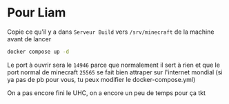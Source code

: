 # Pour Liam
Copie ce qu'il y a dans `Serveur Build` vers `/srv/minecraft` de la machine avant de lancer

```bash 
docker compose up -d
```
Le port à ouvrir sera le ```14946``` parce que normalement il sert à rien et que le port normal de minecraft ```25565``` se fait bien attraper sur l'internet mondial (si ya pas de pb pour vous, tu peux modifier le docker-compose.yml)  
  
On a pas encore fini le UHC, on a encore un peu de temps pour ça tkt